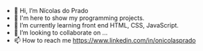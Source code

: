 - 👋 Hi, I’m Nícolas do Prado
- 👀 I'm here to show my programming projects. 
- 🌱 I’m currently learning front end HTML, CSS, JavaScript.
- 💞️ I’m looking to collaborate on ...
- 📫 How to reach me https://www.linkedin.com/in/onicolasprado

<!---
ONicolasPrado/ONicolasPrado is a ✨ special ✨ repository because its `README.md` (this file) appears on your GitHub profile.
You can click the Preview link to take a look at your changes.
--->
